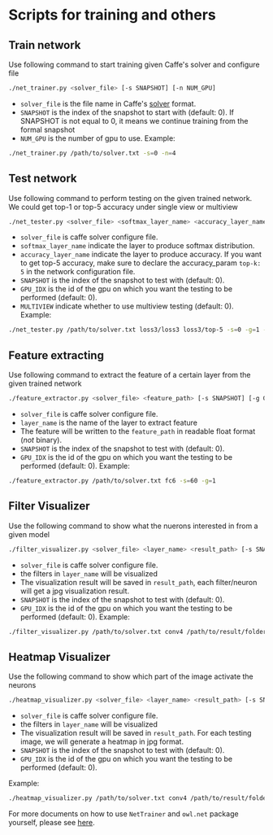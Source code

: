 Scripts for training and others
===============================

Train network
-------------

Use following command to start training given Caffe's solver and configure file
```bash
./net_trainer.py <solver_file> [-s SNAPSHOT] [-n NUM_GPU]
```
* `solver_file` is the file name in Caffe's [solver](https://github.com/BVLC/caffe/blob/master/models/bvlc_googlenet/quick_solver.prototxt) format.
* `SNAPSHOT` is the index of the snapshot to start with (default: 0). If SNAPSHOT is not equal to 0, it means we continue training from the formal snapshot
* `NUM_GPU` is the number of gpu to use.
Example:
```bash
./net_trainer.py /path/to/solver.txt -s=0 -n=4
```

Test network
-----------------

Use following command to perform testing on the given trained network. We could get top-1 or top-5 accuracy under single view or multiview
```bash
./net_tester.py <solver_file> <softmax_layer_name> <accuracy_layer_name> [-s SNAPSHOT] [-g GPU_IDX]
```
* `solver_file` is caffe solver configure file.
* `softmax_layer_name` indicate the layer to produce softmax distribution.
* `accuracy_layer_name` indicate the layer to produce accuracy. If you want to get top-5 accuracy, make sure to declare the accuracy_param `top-k: 5` in the network configuration file.
* `SNAPSHOT` is the index of the snapshot to test with (default: 0).
* `GPU_IDX` is the id of the gpu on which you want the testing to be performed (default: 0).
* `MULTIVIEW` indicate whether to use multiview testing (default: 0).
Example:
```bash
./net_tester.py /path/to/solver.txt loss3/loss3 loss3/top-5 -s=0 -g=1 -m=1
```

Feature extracting
------------------

Use following command to extract the feature of a certain layer from the given trained network
```bash
./feature_extractor.py <solver_file> <feature_path> [-s SNAPSHOT] [-g GPU_IDX]
```
* `solver_file` is caffe solver configure file.
* `layer_name` is the name of the layer to extract feature
* The feature will be written to the `feature_path` in readable float format (*not* binary).
* `SNAPSHOT` is the index of the snapshot to test with (default: 0).
* `GPU_IDX` is the id of the gpu on which you want the testing to be performed (default: 0).
Example:
```bash
./feature_extractor.py /path/to/solver.txt fc6 -s=60 -g=1
```

Filter Visualizer
-----------------

Use the following command to show what the nuerons interested in from a given model
```bash
./filter_visualizer.py <solver_file> <layer_name> <result_path> [-s SNAPSHOT] [-g GPU_IDX]
```
* `solver_file` is caffe solver configure file.
* the filters in `layer_name` will be visualized
* The visualization result will be saved in `result_path`, each filter/neuron will get a jpg visualization result.
* `SNAPSHOT` is the index of the snapshot to test with (default: 0).
* `GPU_IDX` is the id of the gpu on which you want the testing to be performed (default: 0).
Example:
```bash
./filter_visualizer.py /path/to/solver.txt conv4 /path/to/result/folder -s=60 -g=0
```

Heatmap Visualizer
-----------------

Use the following command to show which part of the image activate the neurons
```bash
./heatmap_visualizer.py <solver_file> <layer_name> <result_path> [-s SNAPSHOT] [-g GPU_IDX]
```
* `solver_file` is caffe solver configure file.
* the filters in `layer_name` will be visualized
* The visualization result will be saved in `result_path`. For each testing image, we will generate a heatmap in jpg format.
* `SNAPSHOT` is the index of the snapshot to test with (default: 0).
* `GPU_IDX` is the id of the gpu on which you want the testing to be performed (default: 0).

Example:
```bash
./heatmap_visualizer.py /path/to/solver.txt conv4 /path/to/result/folder -s=60 -g=0
```

For more documents on how to use `NetTrainer` and `owl.net` package yourself, please see [here](https://github.com/dmlc/minerva/tree/master/owl/owl/net).
